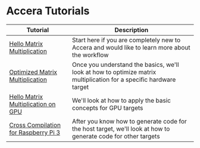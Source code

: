 [//]: # (Project: Accera)
[//]: # (Version: v1.2.6)

# Accera Tutorials

|Tutorial|Description|
|--|--|
|[Hello Matrix Multiplication](Hello_MatMul.md)|Start here if you are completely new to Accera and would like to learn more about the workflow|
|[Optimized Matrix Multiplication](Optimized_MatMul.md)|Once you understand the basics, we'll look at how to optimize matrix multiplication for a specific hardware target |
|[Hello Matrix Multiplication on GPU](Hello_MatMul_GPU.md)| We'll look at how to apply the basic concepts for GPU targets |
|[Cross Compilation for Raspberry Pi 3](Pi3_Cross_Compilation.md)|After you know how to generate code for the host target, we'll look at how to generate code for other targets|
